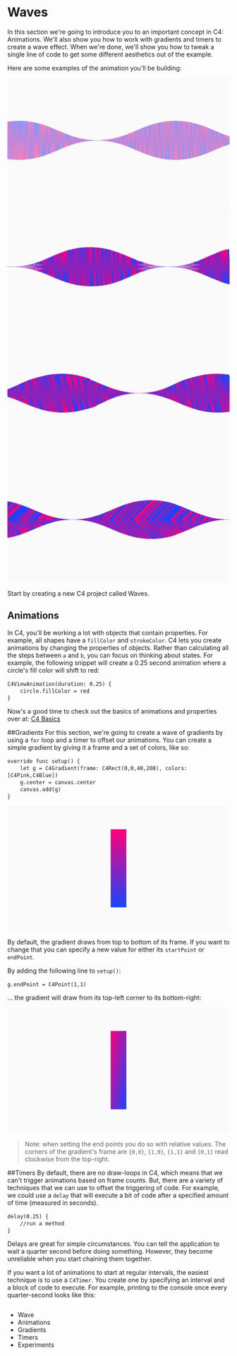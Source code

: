 # Waves

In this section we're going to introduce you to an important concept in C4: Animations. We'll also show you how to work with gradients and timers to create a wave effect. When we're done, we'll show you how to tweak a single line of code to get some different aesthetics out of the example.

Here are some examples of the animation you'll be building:

![Basic](waves01.png)
![Rotated 0.05](waves02.png)
![Rotated 0.20](waves03.png)
![Rotated PI/4](waves04.png)

Start by creating a new C4 project called Waves.

## Animations
In C4, you'll be working a lot with objects that contain properties. For example, all shapes have a `fillColor` and `strokeColor`. C4 lets you create animations by changing the properties of objects. Rather than calculating all the steps between `a` and `b`, you can focus on thinking about states. For example, the following snippet will create a 0.25 second animation where a circle's fill color will shift to red: 

```
C4ViewAnimation(duration: 0.25) {
    circle.fillColor = red
}
```

Now's a good time to check out the basics of animations and properties over at: [C4 Basics](http://www.c4ios.com/basics/)

##Gradients
For this section, we're going to create a wave of gradients by using a `for` loop and a timer to offset our animations. You can create a simple gradient by giving it a frame and a set of colors, like so:

```
override func setup() {
    let g = C4Gradient(frame: C4Rect(0,0,40,200), colors: [C4Pink,C4Blue])
    g.center = canvas.center
    canvas.add(g)
}
```

![A basic gradient](gradient01.png)


By default, the gradient draws from top to bottom of its frame. If you want to change that you can specify a new value for either its `startPoint` or `endPoint`.

By adding the following line to `setup()`:

```
g.endPoint = C4Point(1,1)
```

... the gradient will draw from its top-left corner to its bottom-right:

![Changing the endPoint of a gradient](gradient02.png)


> Note: when setting the end points you do so with relative values. The corners of the gradient's frame are `{0,0}`, `{1,0}`, `{1,1}` and `{0,1}` read clockwise from the top-right.

##Timers
By default, there are no draw-loops in C4, which means that we can't trigger animations based on frame counts. But, there are a variety of techniques that we can use to offset the triggering of code. For example, we could use a `delay` that will execute a bit of code after a specified amount of time (measured in seconds).

```
delay(0.25) {
    //run a method
}
```

Delays are great for simple circumstances. You can tell the application to wait a quarter second before doing something. However, they become unreliable when you start chaining them together.

If you want a lot of animations to start at regular intervals, the easiest technique is to use a `C4Timer`. You create one by specifying an interval and a block of code to execute. For example, printing to the console once every quarter-second looks like this:

```
```




* Wave
 * Animations
 * Gradients
 * Timers
 * Experiments
